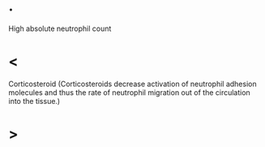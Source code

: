 # .

High absolute neutrophil count

# <

Corticosteroid (Corticosteroids decrease activation of neutrophil adhesion molecules and thus the rate of neutrophil migration out of the circulation into the tissue.)

# >
